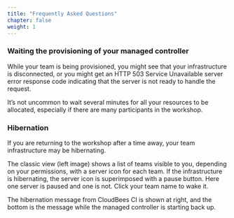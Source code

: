 ```yaml
---
title: "Frequently Asked Questions"
chapter: false
weight: 1
---
```


### Waiting the provisioning of your managed controller
While your team is being provisioned, you might see that your infrastructure is disconnected, or you might get an HTTP 503 Service Unavailable server error response code indicating that the server is not ready to handle the request.

It’s not uncommon to wait several minutes for all your resources to be allocated, especially if there are many participants in the workshop.

### Hibernation

If you are returning to the workshop after a time away, your team infrastructure may be hibernating. 

The classic view (left image) shows a list of teams visible to you, depending on your permissions, with a server icon for each team. If the infrastructure is hibernating, the server icon is superimposed with a pause button. Here one server is paused and one is not. Click your team name to wake it. 

The hibernation message from CloudBees CI is shown at right, and the bottom is the message while the managed controller is starting back up.

